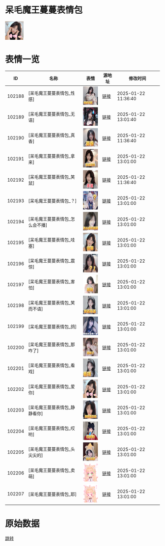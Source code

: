 # 呆毛魔王蔓蔓表情包

<img src="./cover.png" height="60" alt="cover" />

# 表情一览

|ID|名称|表情|源地址|修改时间|
|----|----|----|----|----|
|102188|[呆毛魔王蔓蔓表情包_性感]|<img src="./pic/102188_%5B呆毛魔王蔓蔓表情包_性感%5D.png" height="60" alt="性感"/>|[链接](https://i0.hdslb.com/bfs/garb/3476f129bdb622b41914e24320162247467cef19.png)|2025-01-22 11:36:40|
|102189|[呆毛魔王蔓蔓表情包_无语]|<img src="./pic/102189_%5B呆毛魔王蔓蔓表情包_无语%5D.png" height="60" alt="无语"/>|[链接](https://i0.hdslb.com/bfs/garb/00788e8eb6c34d995c130c6a71235dc25cb53dba.png)|2025-01-22 13:01:40|
|102190|[呆毛魔王蔓蔓表情包_真香]|<img src="./pic/102190_%5B呆毛魔王蔓蔓表情包_真香%5D.png" height="60" alt="真香"/>|[链接](https://i0.hdslb.com/bfs/garb/286299bff75e128abc7e78555ae470b1d4d0b4dd.png)|2025-01-22 11:36:40|
|102191|[呆毛魔王蔓蔓表情包_拿来]|<img src="./pic/102191_%5B呆毛魔王蔓蔓表情包_拿来%5D.png" height="60" alt="拿来"/>|[链接](https://i0.hdslb.com/bfs/garb/bdb847aa6f497cfe53f1b45fe2bad361416e6219.png)|2025-01-22 13:01:00|
|102192|[呆毛魔王蔓蔓表情包_笑鼠]|<img src="./pic/102192_%5B呆毛魔王蔓蔓表情包_笑鼠%5D.png" height="60" alt="笑鼠"/>|[链接](https://i0.hdslb.com/bfs/garb/4e3541bd183880172fb53d97311172fe93f9843f.png)|2025-01-22 11:36:40|
|102193|[呆毛魔王蔓蔓表情包_？]|<img src="./pic/102193_%5B呆毛魔王蔓蔓表情包_？%5D.png" height="60" alt="？"/>|[链接](https://i0.hdslb.com/bfs/garb/43b509c9235aed69c08ee8992a935ded3dc764f8.png)|2025-01-22 13:01:00|
|102194|[呆毛魔王蔓蔓表情包_怎么会不播]|<img src="./pic/102194_%5B呆毛魔王蔓蔓表情包_怎么会不播%5D.png" height="60" alt="怎么会不播"/>|[链接](https://i0.hdslb.com/bfs/garb/fe37e3050596d03eba57f274597fdd94dd0e797e.png)|2025-01-22 13:01:00|
|102195|[呆毛魔王蔓蔓表情包_哇塞]|<img src="./pic/102195_%5B呆毛魔王蔓蔓表情包_哇塞%5D.png" height="60" alt="哇塞"/>|[链接](https://i0.hdslb.com/bfs/garb/b69166d2b1bb3b2ae49ade230a7b08d26d3c5a70.png)|2025-01-22 13:01:00|
|102196|[呆毛魔王蔓蔓表情包_震惊]|<img src="./pic/102196_%5B呆毛魔王蔓蔓表情包_震惊%5D.png" height="60" alt="震惊"/>|[链接](https://i0.hdslb.com/bfs/garb/e0dbf4c4c690d15d33cee9d25623ce8ff3b7d977.png)|2025-01-22 13:01:00|
|102197|[呆毛魔王蔓蔓表情包_害怕]|<img src="./pic/102197_%5B呆毛魔王蔓蔓表情包_害怕%5D.png" height="60" alt="害怕"/>|[链接](https://i0.hdslb.com/bfs/garb/9c4ee6e1c92bf1c2fe45a4baaffab9d0c6bbaed1.png)|2025-01-22 13:01:00|
|102198|[呆毛魔王蔓蔓表情包_笑而不语]|<img src="./pic/102198_%5B呆毛魔王蔓蔓表情包_笑而不语%5D.png" height="60" alt="笑而不语"/>|[链接](https://i0.hdslb.com/bfs/garb/68901128112e4ff10dddca437fac7d3385b74c42.png)|2025-01-22 13:01:00|
|102199|[呆毛魔王蔓蔓表情包_鸽]|<img src="./pic/102199_%5B呆毛魔王蔓蔓表情包_鸽%5D.png" height="60" alt="鸽"/>|[链接](https://i0.hdslb.com/bfs/garb/0b435a7b0e262df7700347bfb12a496d13c2aec7.png)|2025-01-22 13:01:00|
|102200|[呆毛魔王蔓蔓表情包_那咋了]|<img src="./pic/102200_%5B呆毛魔王蔓蔓表情包_那咋了%5D.png" height="60" alt="那咋了"/>|[链接](https://i0.hdslb.com/bfs/garb/4d7ed173dc6dbaede81ddbeb6a651e3a1a465835.png)|2025-01-22 13:01:00|
|102201|[呆毛魔王蔓蔓表情包_看戏]|<img src="./pic/102201_%5B呆毛魔王蔓蔓表情包_看戏%5D.png" height="60" alt="看戏"/>|[链接](https://i0.hdslb.com/bfs/garb/58f73c90d5095b14ceab1252eb0b90acbf6b156e.png)|2025-01-22 13:01:00|
|102202|[呆毛魔王蔓蔓表情包_爱你]|<img src="./pic/102202_%5B呆毛魔王蔓蔓表情包_爱你%5D.png" height="60" alt="爱你"/>|[链接](https://i0.hdslb.com/bfs/garb/b89980482a61f7cbf9c38e8274a88220de4877a2.png)|2025-01-22 13:01:00|
|102203|[呆毛魔王蔓蔓表情包_静静看你]|<img src="./pic/102203_%5B呆毛魔王蔓蔓表情包_静静看你%5D.png" height="60" alt="静静看你"/>|[链接](https://i0.hdslb.com/bfs/garb/ec113988994b79f37aad8ccb755f2e8ad6b40ff2.png)|2025-01-22 13:01:00|
|102204|[呆毛魔王蔓蔓表情包_哎哟]|<img src="./pic/102204_%5B呆毛魔王蔓蔓表情包_哎哟%5D.png" height="60" alt="哎哟"/>|[链接](https://i0.hdslb.com/bfs/garb/47a83bd4e095a2e90cb68684dc7ac1f02a9b978f.png)|2025-01-22 13:01:00|
|102205|[呆毛魔王蔓蔓表情包_头尖尖的]|<img src="./pic/102205_%5B呆毛魔王蔓蔓表情包_头尖尖的%5D.png" height="60" alt="头尖尖的"/>|[链接](https://i0.hdslb.com/bfs/garb/77077ac842f7ad2a2ed60c576109dea660c72d5e.png)|2025-01-22 13:01:00|
|102206|[呆毛魔王蔓蔓表情包_卖萌]|<img src="./pic/102206_%5B呆毛魔王蔓蔓表情包_卖萌%5D.png" height="60" alt="卖萌"/>|[链接](https://i0.hdslb.com/bfs/garb/9cdc2ed69caadea262a73d9963da7a39c154f64a.png)|2025-01-22 13:01:00|
|102207|[呆毛魔王蔓蔓表情包_耶]|<img src="./pic/102207_%5B呆毛魔王蔓蔓表情包_耶%5D.png" height="60" alt="耶"/>|[链接](https://i0.hdslb.com/bfs/garb/bd721104cbc5ab07e29c94e134d7edf644385bcb.png)|2025-01-22 13:01:00|

# 原始数据

[跳转](./raw.json)

